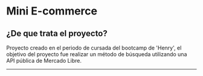 # Mini E-commerce


## ¿De que trata el proyecto?
Proyecto creado en el periodo de cursada del bootcamp de 'Henry', el objetivo del proyecto fue realizar un método de búsqueda utilizando una API pública de Mercado Libre.

---


